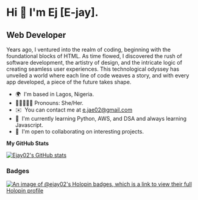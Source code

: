 Hi 👋 I'm Ej [E-jay].
============================

Web Developer
-------------

Years ago, I ventured into the realm of coding, beginning with the foundational blocks of HTML. As time flowed, I discovered the rush of software development, the artistry of design, and the intricate logic of creating seamless user experiences. This technological odyssey has unveiled a world where each line of code weaves a story, and with every app developed, a piece of the future takes shape.

* 🌍  I'm based in Lagos, Nigeria.
* 👩🏽‍🤝‍👨🏼  Pronouns: She/Her.
* ✉️  You can contact me at [e.jae02@gmail.com](mailto:e.jae02@gmail.com)
* 🧠  I'm currently learning Python, AWS, and DSA and always learning Javascript.
* 🤝  I'm open to collaborating on interesting projects.

<b>My GitHub Stats</b>

<a href="http://www.github.com/Ejay02"><img src="https://github-readme-stats.vercel.app/api?username=Ejay02&show_icons=true&hide=&count_private=true&title_color=0891b2&text_color=ffffff&icon_color=0891b2&bg_color=1c1917&hide_border=true&show_icons=true" alt="Ejay02's GitHub stats" /></a>

### Badges

[![An image of @ejay02's Holopin badges, which is a link to view their full Holopin profile](https://holopin.me/ejay02)](https://holopin.io/@ejay02)

<!---
Ejay02 is a ✨ special ✨ repository because its `README.md` (this file) appears on your GitHub profile.
You can click the Preview link to take a look at your changes.
// TOP LANG
<a href="https://github.com/Ejay02" align="right"><img src="https://github-readme-stats.vercel.app/api/top-langs/?username=Ejay02&langs_count=10&title_color=0891b2&text_color=ffffff&icon_color=0891b2&bg_color=1c1917&hide_border=true&locale=en&custom_title=Top%20%Languages" alt="Top Languages" /></a>
--->

